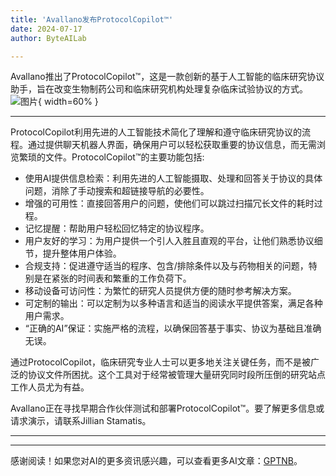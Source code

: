 ```yaml
---
title: 'Avallano发布ProtocolCopilot™'
date: 2024-07-17
author: ByteAILab

---
```


Avallano推出了ProtocolCopilot™，这是一款创新的基于人工智能的临床研究协议助手，旨在改变生物制药公司和临床研究机构处理复杂临床试验协议的方式。![图片](https://ai-techpark.com/wp-content/uploads/2024/07/Avallan-960x540.jpg){ width=60% }

---


ProtocolCopilot利用先进的人工智能技术简化了理解和遵守临床研究协议的流程。通过提供聊天机器人界面，确保用户可以轻松获取重要的协议信息，而无需浏览繁琐的文件。ProtocolCopilot™的主要功能包括:

- 使用AI提供信息检索：利用先进的人工智能摄取、处理和回答关于协议的具体问题，消除了手动搜索和超链接导航的必要性。
- 增强的可用性：直接回答用户的问题，使他们可以跳过扫描冗长文件的耗时过程。
- 记忆提醒：帮助用户轻松回忆特定的协议程序。
- 用户友好的学习：为用户提供一个引人入胜且直观的平台，让他们熟悉协议细节，提升整体用户体验。
- 合规支持：促进遵守适当的程序、包含/排除条件以及与药物相关的问题，特别是在紧张的时间表和繁重的工作负荷下。
- 移动设备可访问性：为繁忙的研究人员提供方便的随时参考解决方案。
- 可定制的输出：可以定制为以多种语言和适当的阅读水平提供答案，满足各种用户需求。
- “正确的AI”保证：实施严格的流程，以确保回答基于事实、协议为基础且准确无误。

通过ProtocolCopilot，临床研究专业人士可以更多地关注关键任务，而不是被广泛的协议文件所困扰。这个工具对于经常被管理大量研究同时段所压倒的研究站点工作人员尤为有益。

Avallano正在寻找早期合作伙伴测试和部署ProtocolCopilot™。要了解更多信息或请求演示，请联系Jillian Stamatis。

---
---
感谢阅读！如果您对AI的更多资讯感兴趣，可以查看更多AI文章：[GPTNB](https://gptnb.com)。